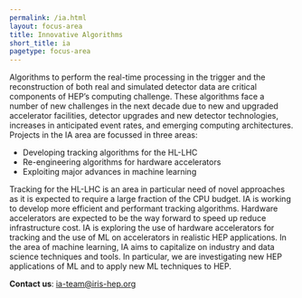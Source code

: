 ```yaml
---
permalink: /ia.html
layout: focus-area
title: Innovative Algorithms
short_title: ia
pagetype: focus-area
---
```


Algorithms to perform the real-time processing in the trigger and
the reconstruction of both real and simulated detector data are
critical components of HEP’s computing challenge. These algorithms face a number of
new challenges in the next decade due to new and upgraded accelerator
facilities, detector upgrades and new detector technologies, increases
in anticipated event rates, and emerging computing architectures.
Projects in the IA area are focussed in three areas: 
- Developing tracking algorithms for the HL-LHC
- Re-engineering algorithms for hardware accelerators
- Exploiting major advances in machine learning

Tracking for the HL-LHC is an area in particular need of novel
approaches as it is expected to require a large fraction of the CPU budget. IA is working to develop more efficient and performant tracking algorithms. Hardware accelerators are expected to be the way forward to speed up reduce infrastructure cost. IA is exploring the use of hardware accelerators for tracking and the use of ML on accelerators in realistic HEP applications. In the area of machine learning, IA aims to capitalize on industry and data science techniques and tools. In particular, we are investigating new HEP applications of ML and to apply new ML techniques to HEP.

  **Contact us**: [ia-team@iris-hep.org](mailto:ia-team@iris-hep.org)


